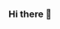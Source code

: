 ### Hi there 👋

<!--
**Kyra-Ha/Kyra-Ha** is a ✨ _special_ ✨ repository because its `README.md` (this file) appears on your GitHub profile.

- 🔭 I’m currently working on making a chat app to learn how to use a SQL database.
- 🌱 I’m currently learning React.
- 🤔 I’m looking for help with beautifying my code!
- 📫 How to reach me: retyahk@gmail.com
- ⚡ Fun fact: ...

### Repo Directory

- login-signup : Basic login/sign-up component
- travel-app : One-page web app that gives you weather data and picture of travel location as well as countdown and note-taking area.
- blog-project: Practice in developing a blog website with pure CSS and HTML.
- landing-page: Practice in creating dynamic JS for landing page.
